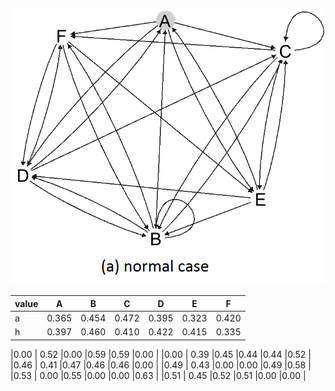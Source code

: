 ![alt tag](https://raw.githubusercontent.com/tronghoa/EdgeWeightingHITS/master/Main%20Example/ex1.png)

| value | A | B | C | D | E | F |
| --- | --- | --- | --- | --- | --- | --- |
| a | 0.365 | 0.454 | 0.472 | 0.395 | 0.323 | 0.420 |
| h | 0.397 | 0.460 | 0.410 | 0.422 | 0.415 | 0.335 |


|0.00 | 0.52 |0.00 |0.59 |0.59 |0.00 |
|0.00 | 0.39 |0.45 |0.44 |0.44 |0.52 |
|0.46 | 0.41 |0.47 |0.46 |0.46 |0.00 |
|0.49 | 0.43 |0.00 |0.00 |0.49 |0.58 |
|0.53 | 0.00 |0.55 |0.00 |0.00 |0.63 |
|0.51 | 0.45 |0.52 |0.51 |0.00 |0.00 |
